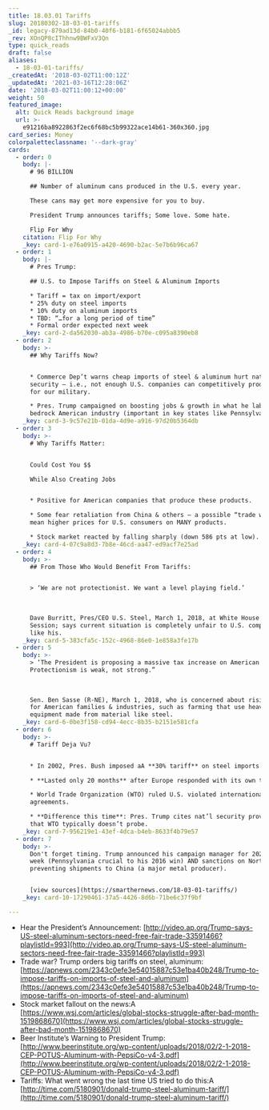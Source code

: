 ```yaml
---
title: 18.03.01 Tariffs
slug: 20180302-18-03-01-tariffs
_id: legacy-879ad13d-84b0-40f6-b181-6f65024abbb5
_rev: XOnQP8cIThhnw9BWFxV3Qn
type: quick_reads
draft: false
aliases:
  - 18-03-01-tariffs/
_createdAt: '2018-03-02T11:00:12Z'
_updatedAt: '2021-03-16T12:28:06Z'
date: '2018-03-02T11:00:12+00:00'
weight: 50
featured_image:
  alt: Quick Reads background image
  url: >-
    e91216ba8922863f2ec6f68bc5b99322ace14b61-360x360.jpg
card_series: Money
colorpaletteclassname: '--dark-gray'
cards:
  - order: 0
    body: |-
      # 96 BILLION

      ## Number of aluminum cans produced in the U.S. every year.

      These cans may get more expensive for you to buy.

      President Trump announces tariffs; Some love. Some hate.

      Flip For Why
    citation: Flip For Why
    _key: card-1-e76a0915-a420-4690-b2ac-5e7b6b96ca67
  - order: 1
    body: |-
      # Pres Trump:

      ## U.S. to Impose Tariffs on Steel & Aluminum Imports

      * Tariff = tax on import/export
      * 25% duty on steel imports
      * 10% duty on aluminum imports
      * TBD: “…for a long period of time”
      * Formal order expected next week
    _key: card-2-da562030-ab3a-4986-b70e-c095a8390eb8
  - order: 2
    body: >-
      ## Why Tariffs Now?


      * Commerce Dep’t warns cheap imports of steel & aluminum hurt nat’l
      security – i.e., not enough U.S. companies can competitively produce metal
      for our military.

      * Pres. Trump campaigned on boosting jobs & growth in what he labeled a
      bedrock American industry (important in key states like Pennsylvania).
    _key: card-3-9c57e21b-01da-4d9e-a916-97d20b5364db
  - order: 3
    body: >-
      # Why Tariffs Matter:


      Could Cost You $$  

      While Also Creating Jobs


      * Positive for American companies that produce these products.

      * Some fear retaliation from China & others – a possible “trade war” could
      mean higher prices for U.S. consumers on MANY products.

      * Stock market reacted by falling sharply (down 586 pts at low).
    _key: card-4-07c9a8d3-7b8e-46cd-aa47-ed9acf7e25ad
  - order: 4
    body: >-
      ## From Those Who Would Benefit From Tariffs:


      > ‘We are not protectionist. We want a level playing field.’  
        
        
        
      Dave Burritt, Pres/CEO U.S. Steel, March 1, 2018, at White House Listening
      Session; says current situation is completely unfair to U.S. companies
      like his.
    _key: card-5-383cfa5c-152c-4968-86e0-1e858a3fe17b
  - order: 5
    body: >-
      > ‘The President is proposing a massive tax increase on American families.
      Protectionism is weak, not strong.”  
        
        
        
      Sen. Ben Sasse (R-NE), March 1, 2018, who is concerned about rising prices
      for American families & industries, such as farming that use heavy
      equipment made from material like steel.
    _key: card-6-0be3f158-cd94-4ecc-8b35-b2151e581cfa
  - order: 6
    body: >-
      # Tariff Deja Vu?


      * In 2002, Pres. Bush imposed aA **30% tariff** on steel imports.

      * **Lasted only 20 months** after Europe responded with its own tariffs.

      * World Trade Organization (WTO) ruled U.S. violated international trade
      agreements.

      * **Difference this time**: Pres. Trump cites nat’l security provision
      that WTO typically doesn’t probe.
    _key: card-7-956219e1-43ef-4dca-b4eb-8633f4b79e57
  - order: 7
    body: >-
      Don't forget timing. Trump announced his campaign manager for 2020 this
      week (Pennsylvania crucial to his 2016 win) AND sanctions on North Korea,
      preventing shipments to China (a major metal producer).


      [view sources](https://smarthernews.com/18-03-01-tariffs/)
    _key: card-10-17290461-37a5-4426-8d6b-71be6c37f9bf

---
```

* Hear the President’s Announcement: [http://video.ap.org/Trump-says-US-steel-aluminum-sectors-need-free-fair-trade-33591466?playlistId=993](http://video.ap.org/Trump-says-US-steel-aluminum-sectors-need-free-fair-trade-33591466?playlistId=993)
* Trade war? Trump orders big tariffs on steel, aluminum: [https://apnews.com/2343c0efe3e54015887c53e1ba40b248/Trump-to-impose-tariffs-on-imports-of-steel-and-aluminum](https://apnews.com/2343c0efe3e54015887c53e1ba40b248/Trump-to-impose-tariffs-on-imports-of-steel-and-aluminum)
* Stock market fallout on the news:A [https://www.wsj.com/articles/global-stocks-struggle-after-bad-month-1519868670](https://www.wsj.com/articles/global-stocks-struggle-after-bad-month-1519868670)
* Beer Institute’s Warning to President Trump: [http://www.beerinstitute.org/wp-content/uploads/2018/02/2-1-2018-CEP-POTUS-Aluminum-with-PepsiCo-v4-3.pdf](http://www.beerinstitute.org/wp-content/uploads/2018/02/2-1-2018-CEP-POTUS-Aluminum-with-PepsiCo-v4-3.pdf)
* Tariffs: What went wrong the last time US tried to do this:A [http://time.com/5180901/donald-trump-steel-aluminum-tariff/](http://time.com/5180901/donald-trump-steel-aluminum-tariff/)